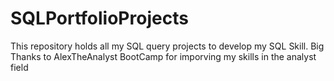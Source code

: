 # SQLPortfolioProjects

This repository holds all my SQL query projects to develop my SQL Skill.
Big Thanks to AlexTheAnalyst BootCamp for imporving my skills in the analyst field
